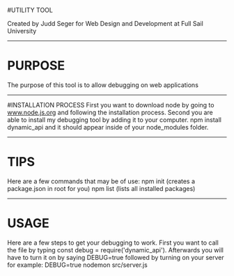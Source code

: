 #UTILITY TOOL

Created by Judd Seger for Web Design and Development at Full Sail University

------

# PURPOSE
The purpose of this tool is to allow debugging on web applications

------

#INSTALLATION PROCESS
 First you want to download node by going to www.node.js.org and following the installation process.
 Second you are able to install my debugging tool by adding it to your computer. npm install dynamic_api
 and it should appear inside of your node_modules folder.

-------

 # TIPS
 Here are a few commands that may be of use:
 npm init (creates a package.json in root for you)
 npm list (lists all installed packages)

-------

# USAGE
Here are a few steps to get your debugging to work. First you want to call the file by typing
const debug = require('dynamic_api'). Afterwards you will have to turn it on by saying DEBUG=true
followed by turning on your server for example: DEBUG=true nodemon src/server.js